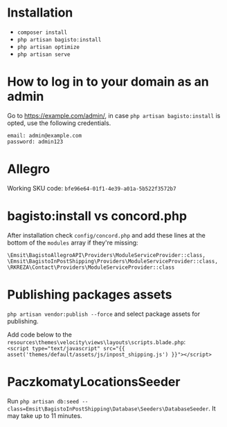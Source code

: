# Installation
* `composer install`
* `php artisan bagisto:install`
* `php artisan optimize`
* `php artisan serve`

# How to log in to your domain as an admin
Go to https://example.com/admin/, in case `php artisan bagisto:install` is opted, use the following credentials.

```
email: admin@example.com
password: admin123
```

# Allegro
Working SKU code: `bfe96e64-01f1-4e39-a01a-5b522f3572b7`


# bagisto:install vs concord.php
After installation check `config/concord.php` and add these lines at the bottom of the `modules` array if they're missing:
```
\Emsit\BagistoAllegroAPI\Providers\ModuleServiceProvider::class,
\Emsit\BagistoInPostShipping\Providers\ModuleServiceProvider::class,
\RKREZA\Contact\Providers\ModuleServiceProvider::class
```

# Publishing packages assets
`php artisan vendor:publish --force` and select package assets for publishing.

Add code below to the `resources\themes\velocity\views\layouts\scripts.blade.php`:\
`<script type="text/javascript" src="{{ asset('themes/default/assets/js/inpost_shipping.js') }}"></script>`

# PaczkomatyLocationsSeeder
Run `php artisan db:seed --class=Emsit\BagistoInPostShipping\Database\Seeders\DatabaseSeeder`. It may take up to 11 minutes.
